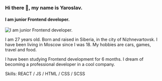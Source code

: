 ### Hi there 👋, my name is Yaroslav.
#### I am junior Frontend developer.
![I am junior Frontend developer.](https://redlab.dev/wp-content/uploads/2021/07/2020091404321712265.jpg)

I am 27 years old. Born and raised in Siberia, in the city of Nizhnevartovsk. I have been living in Moscow since I was 18. My hobbies are cars, games, travel and food.  

I have been studying Frontend development for 6 months. I dream of becoming a professional developer in a cool company.

Skills: REACT / JS / HTML / CSS / SCSS
